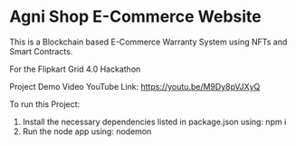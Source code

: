 # Agni Shop E-Commerce Website

This is a Blockchain based E-Commerce Warranty System using NFTs and Smart Contracts.

For the Flipkart Grid 4.0 Hackathon

Project Demo Video YouTube Link: https://youtu.be/M9Dy8pVJXyQ

To run this Project:
1. Install the necessary dependencies listed in package.json using: npm i
2. Run the node app using: nodemon
